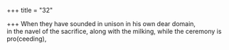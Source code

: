 +++
title = "32"

+++
When they have sounded in unison in his own dear domain,  
in the navel of the sacrifice, along with the milking, while the ceremony  is pro(ceeding),  